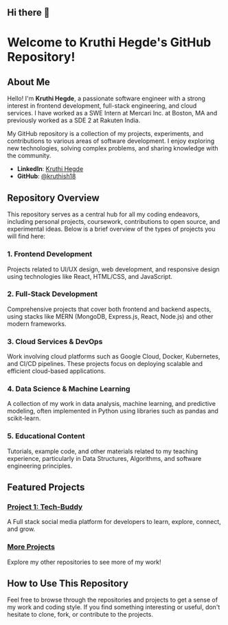 ## Hi there 👋

# Welcome to Kruthi Hegde's GitHub Repository!


## About Me

Hello! I'm **Kruthi Hegde**, a passionate software engineer with a strong interest in frontend development, full-stack engineering, and cloud services. I have worked as a SWE Intern at Mercari Inc. at Boston, MA and previously worked as a SDE 2 at Rakuten India.

My GitHub repository is a collection of my projects, experiments, and contributions to various areas of software development. I enjoy exploring new technologies, solving complex problems, and sharing knowledge with the community.

- **LinkedIn**: [Kruthi Hegde](https://www.linkedin.com/in/kruthihegde/)
- **GitHub**: [@kruthish18](https://github.com/kruthish18)

## Repository Overview

This repository serves as a central hub for all my coding endeavors, including personal projects, coursework, contributions to open source, and experimental ideas. Below is a brief overview of the types of projects you will find here:

### 1. **Frontend Development**
Projects related to UI/UX design, web development, and responsive design using technologies like React, HTML/CSS, and JavaScript.

### 2. **Full-Stack Development**
Comprehensive projects that cover both frontend and backend aspects, using stacks like MERN (MongoDB, Express.js, React, Node.js) and other modern frameworks.

### 3. **Cloud Services & DevOps**
Work involving cloud platforms such as Google Cloud, Docker, Kubernetes, and CI/CD pipelines. These projects focus on deploying scalable and efficient cloud-based applications.

### 4. **Data Science & Machine Learning**
A collection of my work in data analysis, machine learning, and predictive modeling, often implemented in Python using libraries such as pandas and scikit-learn.

### 5. **Educational Content**
Tutorials, example code, and other materials related to my teaching experience, particularly in Data Structures, Algorithms, and software engineering principles.

## Featured Projects

### [Project 1: Tech-Buddy](https://github.com/kruthish18/tech-buddy)
A Full stack social media platform for developers to learn, explore, connect, and grow.


### [More Projects](https://github.com/kruthish18?tab=repositories)
Explore my other repositories to see more of my work!

## How to Use This Repository

Feel free to browse through the repositories and projects to get a sense of my work and coding style. If you find something interesting or useful, don't hesitate to clone, fork, or contribute to the projects.



<!--
**kruthish18/kruthish18** is a ✨ _special_ ✨ repository because its `README.md` (this file) appears on your GitHub profile.

Here are some ideas to get you started:

- 🔭 I’m currently working on ...
- 🌱 I’m currently learning ...
- 👯 I’m looking to collaborate on ...
- 🤔 I’m looking for help with ...
- 💬 Ask me about ...
- 📫 How to reach me: ...
- 😄 Pronouns: ...
- ⚡ Fun fact: ...
-->
